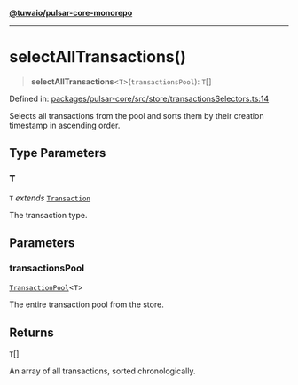 [**@tuwaio/pulsar-core-monorepo**](../../../README.md)

***

# selectAllTransactions()

> **selectAllTransactions**\<`T`\>(`transactionsPool`): `T`[]

Defined in: [packages/pulsar-core/src/store/transactionsSelectors.ts:14](https://github.com/TuwaIO/pulsar-core/blob/36ff61e9e8d908e475c7475f7c6c5f5fe7eec72c/packages/pulsar-core/src/store/transactionsSelectors.ts#L14)

Selects all transactions from the pool and sorts them by their creation timestamp in ascending order.

## Type Parameters

### T

`T` *extends* [`Transaction`](../type-aliases/Transaction.md)

The transaction type.

## Parameters

### transactionsPool

[`TransactionPool`](../type-aliases/TransactionPool.md)\<`T`\>

The entire transaction pool from the store.

## Returns

`T`[]

An array of all transactions, sorted chronologically.
